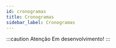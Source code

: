 ```yaml
---
id: cronogramas
title: Cronogramas
sidebar_label: Cronogramas
---
```


:::caution Atenção
Em desenvolvimento!
:::